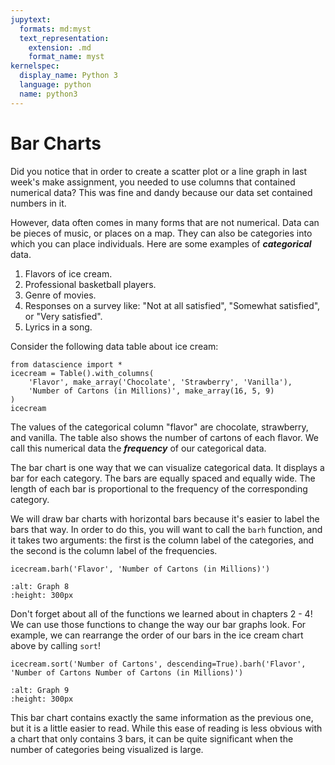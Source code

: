 ```yaml
---
jupytext:
  formats: md:myst
  text_representation:
    extension: .md
    format_name: myst
kernelspec:
  display_name: Python 3
  language: python
  name: python3
---
```


Bar Charts
==========

Did you notice that in order to create a scatter plot or a line graph in last week's make assignment, you needed to use columns that contained numerical data? This was fine and dandy because our data set contained numbers in it.

However, data often comes in many forms that are not numerical. Data can be pieces of music, or places on a map. They can also be categories into which you can place individuals. Here are some examples of ***categorical*** data.

1. Flavors of ice cream.
2. Professional basketball players.
3. Genre of movies.
4. Responses on a survey like: "Not at all satisfied", "Somewhat satisfied", or "Very satisfied".
5. Lyrics in a song.

Consider the following data table about ice cream:

```{code-cell}Python
from datascience import *
icecream = Table().with_columns(
    'Flavor', make_array('Chocolate', 'Strawberry', 'Vanilla'),
    'Number of Cartons (in Millions)', make_array(16, 5, 9)
)
icecream
```
The values of the categorical column "flavor" are chocolate, strawberry, and vanilla. The table also shows the number of cartons of each flavor. We call this numerical data the ***frequency*** of our categorical data.

The bar chart is one way that we can visualize categorical data. It displays a bar for each category. The bars are equally spaced and equally wide. The length of each bar is proportional to the frequency of the corresponding category.

We will draw bar charts with horizontal bars because it's easier to label the bars that way. In order to do this, you will want to call the `barh` function, and it takes two arguments: the first is the column label of the categories, and the second is the column label of the frequencies.

```python3
icecream.barh('Flavor', 'Number of Cartons (in Millions)')
```
```{image} bar1.png
:alt: Graph 8
:height: 300px
```

Don't forget about all of the functions we learned about in chapters 2 - 4! We can use those functions to change the way our bar graphs look. For example, we can rearrange the order of our bars in the ice cream chart above by calling `sort`!
```python3
icecream.sort('Number of Cartons', descending=True).barh('Flavor', 'Number of Cartons Number of Cartons (in Millions)')
```
```{image} bar2.png
:alt: Graph 9
:height: 300px
```
This bar chart contains exactly the same information as the previous one, but it is a little easier to read. While this ease of reading is less obvious with a chart that only contains 3 bars, it can be quite significant when the number of categories being visualized is large.
